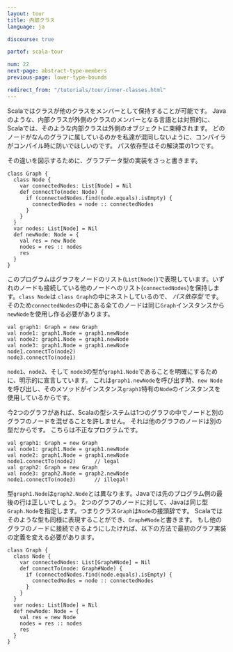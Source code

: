 ```yaml
---
layout: tour
title: 内部クラス
language: ja

discourse: true

partof: scala-tour

num: 22
next-page: abstract-type-members
previous-page: lower-type-bounds

redirect_from: "/tutorials/tour/inner-classes.html"
---
```


Scalaではクラスが他のクラスをメンバーとして保持することが可能です。
Javaのような、内部クラスが外側のクラスのメンバーとなる言語とは対照的に、Scalaでは、そのような内部クラスは外側のオブジェクトに束縛されます。
どのノードがなんのグラフに属しているのかを私達が混同しないように、コンパイラがコンパイル時に防いでほしいのです。
パス依存型はその解決策の1つです。

その違いを図示するために、グラフデータ型の実装をさっと書きます。

```tut
class Graph {
  class Node {
    var connectedNodes: List[Node] = Nil
    def connectTo(node: Node) {
      if (connectedNodes.find(node.equals).isEmpty) {
        connectedNodes = node :: connectedNodes
      }
    }
  }
  var nodes: List[Node] = Nil
  def newNode: Node = {
    val res = new Node
    nodes = res :: nodes
    res
  }
}
```
このプログラムはグラフをノードのリスト(`List[Node]`)で表現しています。いずれのノードも接続している他のノードへのリスト(`connectedNodes`)を保持します。`class Node`は `class Graph`の中にネストしているので、 _パス依存型_ です。
そのため`connectedNodes`の中にある全てのノードは同じ`Graph`インスタンスから`newNode`を使用し作る必要があります。

```tut
val graph1: Graph = new Graph
val node1: graph1.Node = graph1.newNode
val node2: graph1.Node = graph1.newNode
val node3: graph1.Node = graph1.newNode
node1.connectTo(node2)
node3.connectTo(node1)
```
`node1`、`node2`、そして `node3`の型が`graph1.Node`であることを明確にするために、明示的に宣言しています。
これは`graph1.newNode`を呼び出す時、`new Node`を呼び出し、そのメソッドがインスタンス`graph1`特有の`Node`のインスタンスを使用しているからです。

今2つのグラフがあれば、Scalaの型システムは1つのグラフの中でノードと別のグラフのノードを混ぜることを許しません。
それは他のグラフのノードは別の型だからです。
こちらは不正なプログラムです。

```
val graph1: Graph = new Graph
val node1: graph1.Node = graph1.newNode
val node2: graph1.Node = graph1.newNode
node1.connectTo(node2)      // legal
val graph2: Graph = new Graph
val node3: graph2.Node = graph2.newNode
node1.connectTo(node3)      // illegal!
```
型`graph1.Node`は`graph2.Node`とは異なります。Javaでは先のプログラム例の最後の行は正しいでしょう。
2つのグラフのノードに対して、Javaは同じ型`Graph.Node`を指定します。つまりクラス`Graph`は`Node`の接頭辞です。
Scalaではそのような型も同様に表現することができ、`Graph#Node`と書きます。
もし他のグラフのノードに接続できるようにしたければ、以下の方法で最初のグラフ実装の定義を変える必要があります。

```tut
class Graph {
  class Node {
    var connectedNodes: List[Graph#Node] = Nil
    def connectTo(node: Graph#Node) {
      if (connectedNodes.find(node.equals).isEmpty) {
        connectedNodes = node :: connectedNodes
      }
    }
  }
  var nodes: List[Node] = Nil
  def newNode: Node = {
    val res = new Node
    nodes = res :: nodes
    res
  }
}
```
